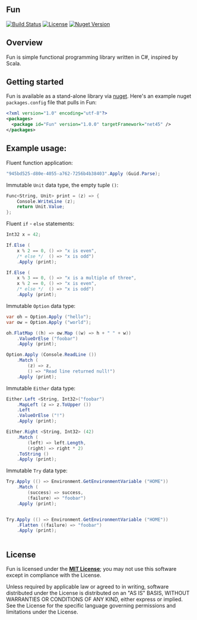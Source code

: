 ## Fun

[![Build Status](https://travis-ci.org/sungiant/fun.png?branch=master)](https://travis-ci.org/sungiant/fun)
[![License](https://img.shields.io/badge/license-MIT-lightgrey.svg)](https://github.com/sungiant/fun/blob/master/LICENSE)
[![Nuget Version](https://img.shields.io/nuget/v/Fun.svg)](https://www.nuget.org/packages/Fun)

## Overview

Fun is simple functional programming library written in C#, inspired by Scala.

## Getting started

Fun is available as a stand-alone library via [nuget][fun_nuget].  Here's an example nuget `packages.config` file that pulls in Fun:

```xml
<?xml version="1.0" encoding="utf-8"?>
<packages>
  <package id="Fun" version="1.0.0" targetFramework="net45" />
</packages>
```


## Example usage:

Fluent function application:

```cs
"945bd525-d80e-4055-a762-7256b4b38403".Apply (Guid.Parse);
```

Immutable `Unit` data type, the empty tuple `()`:

```cs
Func<String, Unit> print = (z) => {
	Console.WriteLine (z);
	return Unit.Value;
};
```

Fluent `if` - `else` statements:

```cs
Int32 x = 42;

If.Else (	
	x % 2 == 0, () => "x is even",
	/* else */  () => "x is odd")
	.Apply (print);

If.Else (
	x % 3 == 0, () => "x is a multiple of three",
	x % 2 == 0, () => "x is even",
	/* else */  () => "x is odd")
	.Apply (print);
```

Immutable `Option` data type:

```cs
var oh = Option.Apply ("hello");
var ow = Option.Apply ("world");

oh.FlatMap ((h) => ow.Map ((w) => h + " " + w))
    .ValueOrElse ("foobar")
	.Apply (print);

Option.Apply (Console.ReadLine ())
	.Match (
	    (z) => z,
	    () => "Read line returned null!")
	.Apply (print);
```

Immutable `Either` data type:

```cs
Either.Left <String, Int32>("foobar")
	.MapLeft (z => z.ToUpper ())
	.Left
	.ValueOrElse ("!")
	.Apply (print);

Either.Right <String, Int32> (42)
	.Match (
		(left) => left.Length,
		(right) => right * 2)
	.ToString ()
	.Apply (print);
```

Immutable `Try` data type:

```cs
Try.Apply (() => Environment.GetEnvironmentVariable ("HOME"))
	.Match (
		(success) => success,
		(failure) => "foobar")
	.Apply (print);


Try.Apply (() => Environment.GetEnvironmentVariable ("HOME"))
	.Flatten ((failure) => "foobar")
	.Apply (print);
	
```

## License

Fun is licensed under the **[MIT License][mit]**; you may not use this software except in compliance with the License.

Unless required by applicable law or agreed to in writing, software
distributed under the License is distributed on an "AS IS" BASIS,
WITHOUT WARRANTIES OR CONDITIONS OF ANY KIND, either express or implied.
See the License for the specific language governing permissions and
limitations under the License.

[mit]: https://github.com/sungiant/fun/blob/master/LICENSE
[fun_nuget]: https://www.nuget.org/packages/Fun/
[sources]: https://github.com/sungiant/abacus/tree/master/source/abacus/src/main/cs
